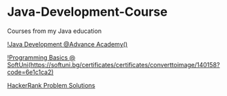 # Java-Development-Course
Courses from my Java education 

[!Java Development @Advance Academy()](https://programirane.advanceacademy.bg/java-obuchenie-nivo-junior/)

[!Programming Basics @ SoftUni(https://softuni.bg/certificates/certificates/converttoimage/140158?code=6e1c1ca2)](https://softuni.bg/certificates/certificates/converttoimage/140158?code=6e1c1ca2)

[HackerRank Problem Solutions](https://www.hackerrank.com/Sunny0912)



